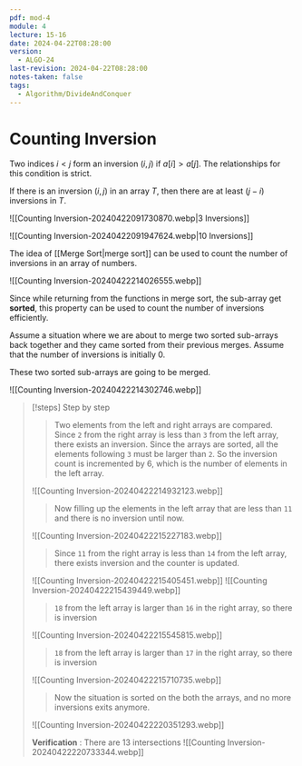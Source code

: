 ```yaml
---
pdf: mod-4
module: 4
lecture: 15-16
date: 2024-04-22T08:28:00
version:
  - ALGO-24
last-revision: 2024-04-22T08:28:00
notes-taken: false
tags:
  - Algorithm/DivideAndConquer
---
```

# Counting Inversion
Two indices $i \lt j$ form an inversion $(i, j)$ if $a[i] \gt a[j]$. The relationships for this condition is strict.

If there is an inversion $(i, j)$ in an array $T$, then there are at least $(j - i)$ inversions in $T$.

![[Counting Inversion-20240422091730870.webp|3 Inversions]]

![[Counting Inversion-20240422091947624.webp|10 Inversions]]

The idea of [[Merge Sort|merge sort]] can be used to count the number of inversions in an array of numbers.

![[Counting Inversion-20240422214026555.webp]]

Since while returning from the functions in merge sort, the sub-array get **sorted**, this property can be used to count the number of inversions efficiently.

Assume a situation where we are about to merge two sorted sub-arrays back together and they came sorted from their previous merges.
Assume that the number of inversions is initially 0.

These two sorted sub-arrays are going to be merged.

![[Counting Inversion-20240422214302746.webp]]

> [!steps] Step by step
>> Two elements from the left and right arrays are compared.
>> Since `2` from the right array is less than `3` from the left array, there exists an inversion. 
>> Since the arrays are sorted, all the elements following `3` must be larger than `2`. So the inversion count is incremented by 6, which is the number of elements in the left array.
>
> ![[Counting Inversion-20240422214932123.webp]]
> 
>> Now filling up the elements in the left array that are less than `11` and there is no inversion until now.
>
> ![[Counting Inversion-20240422215227183.webp]]
>
>> Since `11` from the right array is less than `14` from the left array, there exists inversion and the counter is updated.
> 
> ![[Counting Inversion-20240422215405451.webp]]
> ![[Counting Inversion-20240422215439449.webp]]
>
>> `18` from the left array is larger than `16` in the right array, so there is inversion 
>
> ![[Counting Inversion-20240422215545815.webp]]
>
>> `18` from the left array is larger than `17` in the right array, so there is inversion 
>
> ![[Counting Inversion-20240422215710735.webp]]
>
>> Now the situation is sorted on the both the arrays, and no more inversions exits anymore.
>
> ![[Counting Inversion-20240422220351293.webp]]
>
> **Verification** : There are 13 intersections
> ![[Counting Inversion-20240422220733344.webp]]

